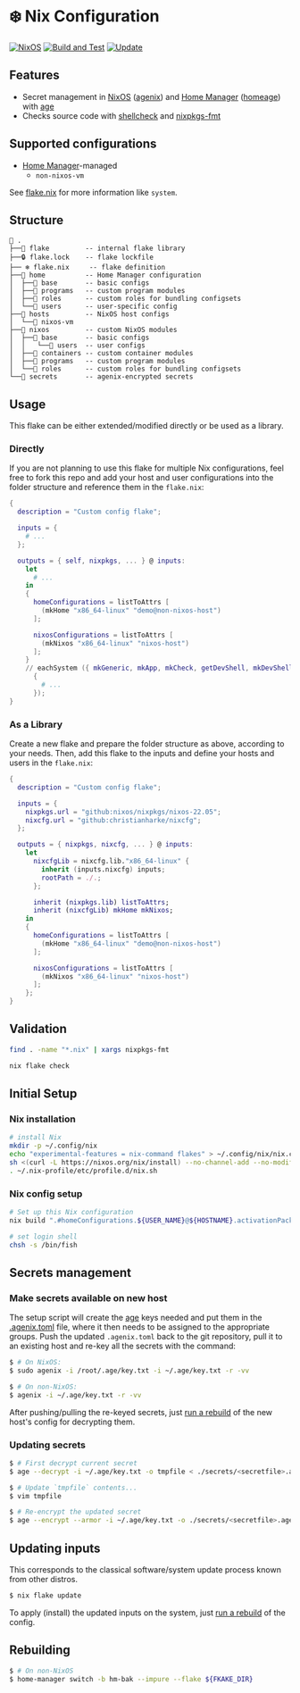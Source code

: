 # :snowflake: Nix Configuration

[![NixOS][nixos-badge]][nixos]
[![Build and Test][ci-badge]][ci]
[![Update][update-badge]][update]

## Features

* Secret management in [NixOS][nixos] ([agenix][agenix]) and [Home Manager][home-manager]
  ([homeage][homeage]) with [age][age]
* Checks source code with [shellcheck][shellcheck] and [nixpkgs-fmt][nixpkgs-fmt]

## Supported configurations

* [Home Manager][home-manager]-managed
  * `non-nixos-vm`

See [flake.nix](flake.nix) for more information like `system`.

## Structure

```
📂 .
├──📂 flake         -- internal flake library
├──🔒 flake.lock    -- flake lockfile
├── ❄ flake.nix     -- flake definition
├──📂 home          -- Home Manager configuration
│  ├──📂 base       -- basic configs
│  ├──📂 programs   -- custom program modules
│  ├──📂 roles      -- custom roles for bundling configsets
│  └──📂 users      -- user-specific config
├──📂 hosts         -- NixOS host configs
│  └──📂 nixos-vm
├──📂 nixos         -- custom NixOS modules
│  ├──📂 base       -- basic configs
│  │   └──📂 users  -- user configs
│  ├──📂 containers -- custom container modules
│  ├──📂 programs   -- custom program modules
│  └──📂 roles      -- custom roles for bundling configsets
└──📂 secrets       -- agenix-encrypted secrets
```

## Usage

This flake can be either extended/modified directly or be used as a library.

### Directly

If you are not planning to use this flake for multiple Nix configurations, feel free to fork this
repo and add your host and user configurations into the folder structure and reference them in the
`flake.nix`:

```nix
{
  description = "Custom config flake";

  inputs = {
    # ...
  };

  outputs = { self, nixpkgs, ... } @ inputs:
    let
      # ...
    in
    {
      homeConfigurations = listToAttrs [
        (mkHome "x86_64-linux" "demo@non-nixos-host")
      ];

      nixosConfigurations = listToAttrs [
        (mkNixos "x86_64-linux" "nixos-host")
      ];
    }
    // eachSystem ({ mkGeneric, mkApp, mkCheck, getDevShell, mkDevShell, ... }:
      {
        # ...
      });
}
```

### As a Library

Create a new flake and prepare the folder structure as above, according to your needs. Then, add
this flake to the inputs and define your hosts and users in the `flake.nix`:

```nix
{
  description = "Custom config flake";

  inputs = {
    nixpkgs.url = "github:nixos/nixpkgs/nixos-22.05";
    nixcfg.url = "github:christianharke/nixcfg";
  };

  outputs = { nixpkgs, nixcfg, ... } @ inputs:
    let
      nixcfgLib = nixcfg.lib."x86_64-linux" {
        inherit (inputs.nixcfg) inputs;
        rootPath = ./.;
      };

      inherit (nixpkgs.lib) listToAttrs;
      inherit (nixcfgLib) mkHome mkNixos;
    in
    {
      homeConfigurations = listToAttrs [
        (mkHome "x86_64-linux" "demo@non-nixos-host")
      ];

      nixosConfigurations = listToAttrs [
        (mkNixos "x86_64-linux" "nixos-host")
      ];
    };
}
```

## Validation
```bash
find . -name "*.nix" | xargs nixpkgs-fmt
```
```bash
nix flake check
```

## Initial Setup

### Nix installation

```bash
# install Nix
mkdir -p ~/.config/nix
echo "experimental-features = nix-command flakes" > ~/.config/nix/nix.conf
sh <(curl -L https://nixos.org/nix/install) --no-channel-add --no-modify-profile
. ~/.nix-profile/etc/profile.d/nix.sh
```

### Nix config setup

```bash
# Set up this Nix configuration
nix build ".#homeConfigurations.${USER_NAME}@${HOSTNAME}.activationPackage"

# set login shell
chsh -s /bin/fish
```

## Secrets management

### Make secrets available on new host

The setup script will create the [age][age] keys needed and put them in the
[.agenix.toml](.agenix.toml) file, where it then needs to be assigned to the appropriate groups.
Push the updated `.agenix.toml` back to the git repository, pull it to an existing host and
re-key all the secrets with the command:

```bash
$ # On NixOS:
$ sudo agenix -i /root/.age/key.txt -i ~/.age/key.txt -r -vv

$ # On non-NixOS:
$ agenix -i ~/.age/key.txt -r -vv
```

After pushing/pulling the re-keyed secrets, just [run a rebuild](#rebuilding) of the new host's
config for decrypting them.

### Updating secrets

```bash
$ # First decrypt current secret
$ age --decrypt -i ~/.age/key.txt -o tmpfile < ./secrets/<secretfile>.age

$ # Update `tmpfile` contents...
$ vim tmpfile

$ # Re-encrypt the updated secret
$ age --encrypt --armor -i ~/.age/key.txt -o ./secrets/<secretfile>.age < tmpfile
```

## Updating inputs

This corresponds to the classical software/system update process known from other distros.

```bash
$ nix flake update
```

To apply (install) the updated inputs on the system, just [run a rebuild](#rebuilding) of the
config.

## Rebuilding

```bash
$ # On non-NixOS
$ home-manager switch -b hm-bak --impure --flake ${FKAKE_DIR}
```

[ci]: https://github.com/christianharke/nixcfg/actions/workflows/ci.yml
[ci-badge]: https://github.com/christianharke/nixcfg/actions/workflows/ci.yml/badge.svg
[update]: https://github.com/christianharke/nixcfg/actions/workflows/update.yml
[update-badge]: https://github.com/christianharke/nixcfg/actions/workflows/update.yml/badge.svg

[age]: https://age-encryption.org/
[agenix]: https://github.com/ryantm/agenix
[home-manager]: https://github.com/nix-community/home-manager
[homeage]: https://github.com/jordanisaacs/homeage
[nixos]: https://nixos.org/
[nixos-badge]: https://img.shields.io/badge/NixOS-22.11-blue.svg?logo=NixOS&logoColor=white
[nixpkgs-fmt]: https://github.com/nix-community/nixpkgs-fmt
[shellcheck]: https://github.com/koalaman/shellcheck


